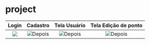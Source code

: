# project

<table>
  <thead>
    <tr>
      <th>Login</th>
      <!-- Antes -->
      <th>Cadastro</th>
      <!-- Depois -->
      <th>Tela Usuário</th>
      <th>Tela Edição de ponto</th>
    </tr>
  </thead>
  <tbody>
    <tr>
      <td align="center">
        <!-- Antes -->
        <img src="https://github.com/user-attachments/assets/97d7bc04-edef-4e8a-9a60-64ecf98f7a56">
      </td>
      <td align="center">
        <!-- Depois -->
        <img src="https://github.com/user-attachments/assets/be76b33e-48ee-410e-9c36-d1534897aae7" alt="Depois">
      </td>
      <td align="center">
        <!-- Depois -->
        <img src="https://github.com/user-attachments/assets/4cefa4b6-58e2-42ce-82b9-284f9a470c08" alt="Depois">
      </td>
      <td align="center">
        <!-- Depois -->
        <img src="https://github.com/user-attachments/assets/4a9208a2-0e91-4129-ab6f-2b9d54cc2ef3" alt="Depois">
      </td>
    </tr>
  </tbody>
</table>
